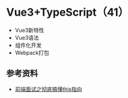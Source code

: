 # Vue3+TypeScript（41）
- Vue3新特性
- Vue3语法
- 组件化开发
- Webpack打包

## 参考资料
- [前端面试之彻底搞懂this指向](https://mp.weixin.qq.com/s/hYm0JgBI25grNG_2sCRlTA)